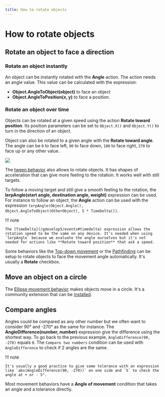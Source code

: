 ```yaml
---
title: How to rotate objects
---
```

# How to rotate objects

## Rotate an object to face a direction

### Rotate an object instantly

An object can be instantly rotated with the **Angle** action. The action needs an angle value. This value can be calculated with the expression:

- **Object.AngleToObject(object)** to face an object
- **Object.AngleToPosition(x, y)** to face a position.


### Rotate an object over time

Objects can be rotated at a given speed using the action **Rotate toward position**. Its position parameters can be set to `Object.X()` and `Object.Y()` to turn in the direction of an object.

Object can also be rotated to a given angle with the **Rotate toward angle**. The angle can be `0` to face left, `90` to face down, `180` to face right, `270` to face up or any other value.

![](/gdevelop5/objects/gdevelop_co.png)

The [tween behavior](/gdevelop5/behaviors/tween) also allows to rotate objects. It has shapes of acceleration that can give more feeling to the rotation. It works well with still targets.

To follow a moving target and still give a smooth feeling to the rotation, the **lerpAngle(start angle, destination angle, weight)** expression can be used. For instance to follow an object, the **Angle** action can be used with the expression `lerpAngle(Object.Angle(), Object.AngleToObject(OtherObject), 5 * TimeDelta())`.

!!! note

    The [TimeDelta](/gdevelop5/events#timedelta) expression allows the rotation speed to be the same on any device. It's needed when using `lerpAngle` because we evaluate the angle ourselves but it's not needed for actions like **Rotate toward position** that ask a speed.

Some behaviors like the [Top-down movement](/gdevelop5/behaviors/topdown) or the [Pathfinding](/gdevelop5/behaviors/pathfinding) can be setup to rotate objects to face the movement angle automatically. It's usually a **Rotate** checkbox.


## Move an object on a circle

The [Ellipse movement behavior](/gdevelop5/extensions/ellipse-movement/reference) makes objects move in a circle. It's a community extension that can be [installed](/gdevelop5/extensions/search).


## Compare angles

Angles could be compared as any other number but we often want to consider 90° and -270° as the same for instance. The **AngleDifference(number, number)** expression give the difference using the shortest way. To go back to the previous example, `AngleDifference(90, -270)` equals `0`. The `Compare two numbers` condition can be used with `AngleDifference` to check if 2 angles are the same. 

!!! note

    It's usually a good practice to give some tolerance with an expression like `abs(AngleDifference(90, -270))` on one side and `5` to check the angle at + or - 5°.

Most movement behaviors have a **Angle of movement** condition that takes an angle and a tolerance directly.